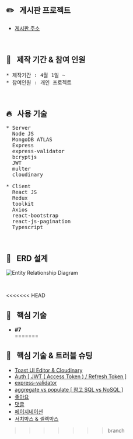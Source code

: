 ## :pencil2: &nbsp; 게시판 프로젝트

* [게시판 주소](https://protected-wildwood-11173.herokuapp.com)  

<br/>
  
## :raising_hand: &nbsp; 제작 기간 & 참여 인원

<pre>
* 제작기간 : 4월 1일 ~
* 참여인원 : 개인 프로젝트
</pre>

<br/>

## :fire: &nbsp; 사용 기술

<pre>
* Server
  Node JS
  MongoDB ATLAS
  Express
  express-validator
  bcryptjs
  JWT
  multer
  cloudinary
  
* Client
  React JS
  Redux
  toolkit
  Axios
  react-bootstrap
  react-js-pagination
  Typescript
</pre>

<br/>

## :ledger: &nbsp; ERD 설계
![Entity Relationship Diagram](https://user-images.githubusercontent.com/97034723/178698168-b6c151ae-5bc0-4694-bceb-b90372aba4ab.jpg)

<br/>

<<<<<<< HEAD
## :paperclip: &nbsp; 핵심 기술
* **#7**  
=======
## :pushpin: &nbsp; 핵심 기술 & 트러블 슈팅
* [Toast UI Editor & Cloudinary](https://github.com/Ji-eun1/forum/issues/2)
* [Auth [ JWT ( Access Token ) / Refresh Token ]](https://github.com/Ji-eun1/forum/issues/11)
* [express-validator](https://github.com/Ji-eun1/forum/issues/13) 
* [aggregate vs populate [ 참고 SQL vs NoSQL ]](https://github.com/Ji-eun1/forum/issues/12)
* [좋아요](https://github.com/Ji-eun1/forum/issues/10)
* [댓글](https://github.com/Ji-eun1/forum/issues/9)
* [페이지네이션](https://github.com/Ji-eun1/forum/issues/8)
* [서치박스 & 셀렉박스](https://github.com/Ji-eun1/forum/issues/7)

>>>>>>> branch




